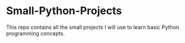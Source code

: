 # Small-Python-Projects

This repo contains all the small projects I will use to learn basic Python programming concepts.
